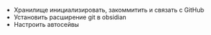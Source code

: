 - Хранилище инициализировать, закоммитить и связать с GitHub
- Установить расширение git в obsidian
- Настроить автосейвы